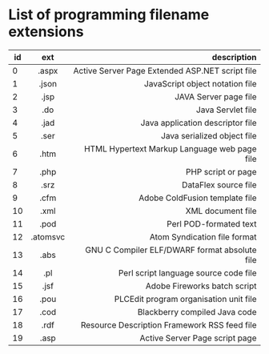 # List of programming filename extensions

|id	|ext	|description
| - |:-----:| ----------------------------------------:|
|0	|.aspx	|Active Server Page Extended ASP.NET script file|
|1	|.json	|JavaScript object notation file|
|2	|.jsp	|JAVA Server page file|
|3	|.do	|Java Servlet file|
|4	|.jad	|Java application descriptor file|
|5	|.ser	|Java serialized object file|
|6	|.htm	|HTML Hypertext Markup Language web page file|
|7	|.php	|PHP script or page|
|8	|.srz	|DataFlex source file|
|9	|.cfm	|Adobe ColdFusion template file|
|10	|.xml	|XML document file|
|11	|.pod	|Perl POD-formated text|
|12	|.atomsvc	|Atom Syndication file format|
|13	|.abs	|GNU C Compiler ELF/DWARF format absolute file|
|14	|.pl	|Perl script language source code file|
|15	|.jsf	|Adobe Fireworks batch script|
|16	|.pou	|PLCEdit program organisation unit file|
|17	|.cod	|Blackberry compiled Java code|
|18	|.rdf	|Resource Description Framework RSS feed file|
|19	|.asp	|Active Server Page script page|